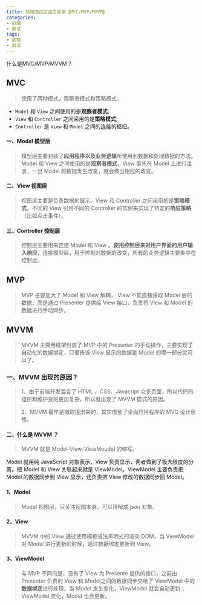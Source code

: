 ```yaml
---
title: 前端面试之道之框架【MVC/MVP/MVVM】
categories: 
- 前端
- 面试
tags: 
- 前端
- 面试
---
```


什么是MVC/MVP/MVVM？

<!--more-->



## MVC

> 使用了两种模式，观察者模式和策略模式。

- `Model` 和 `View` 之间使用的是**观察者模式**;
- `View` 和 `Controller` 之间采用的是**策略模式**;
- `Controller`  是 `View` 和 `Model` 之间的连接的枢纽。



#### 一、Model 模型层

> 模型层主要封装了**应用程序以及业务逻辑**所使用到数据和处理数据的方法。Model 和 View 之间使用的是**观察者模式**，View 事先在 Model 上进行注册，一旦 Model 的数据发生改变，就会做出相应的改变。



#### 二、View 视图层

> 视图层主要是负责数据的展示。View 和 Controller 之间采用的是**策略模式**，不同的 View 引用不同的 Controller 的实例来实现了特定的**响应策略**（比如点击事件）。



#### 三、Controller 控制层

> 控制层主要用来连接 Model 和 View 。**使用控制层来对用户界面的用户输入响应**，连接模型层，用于控制对数据的改变，所有的业务逻辑主要集中在控制层。



## MVP

> MVP 主要加大了 Model 和 View 解耦， View 不能直接获取 Model 层的数据，而是通过 Presenter 提供给 View 接口，负责将 View 和 Model  的数据进行手动同步。



## MVVM

> MVVM 主要用框架封装了 MVP 中的 Presenter 的手动操作，主要实现了自动化的数据绑定，只要告诉 View 显示的数据是 Model 的哪一部分就可以了。



### 一、MVVM 出现的原因？

> 1、由于前端开发混合了 HTML 、CSS、Javacript 众多页面，所以代码的组织和维护变的更加复杂，所以就出现了 MVVM 模式的原因。
>
> 2、MVVM 最早是微软提出来的，其实借鉴了桌面应用程序的 MVC 设计思想。



#### 二、什么是 MVVM ？

> MVVM 就是 Model-View-ViewMoudel 的缩写。

Model 就用纯 JavaScript 对象表示，View 负责显示，两者做到了极大限度的分离。把 Model 和 View 关联起来就是 ViewModel。ViewModel 主要负责把 Model 的数据同步到 View 显示，还负责把 View 修改的数据同步回 Model。



#### 1、Model

> Model 视图层，只关注视图本身，可以理解成 json 对象。



#### 2、View

> MVVM 中的 View 通过使用模板语法声明式的渲染 DOM，当 ViewModel 对 Model 进行更新的时候，通过数据绑定更新到 View。



#### 3、ViewModel

> 与 MVP 不同的是，没有了 View 为 Presente 提供的接口，之前由 Presenter 负责的 View 和 Model之间的数据同步交给了 ViewModel 中的**数据绑定**进行处理，当 Model 发生变化，ViewModel 就会自动更新；ViewModel 变化，Model 也会更新。









